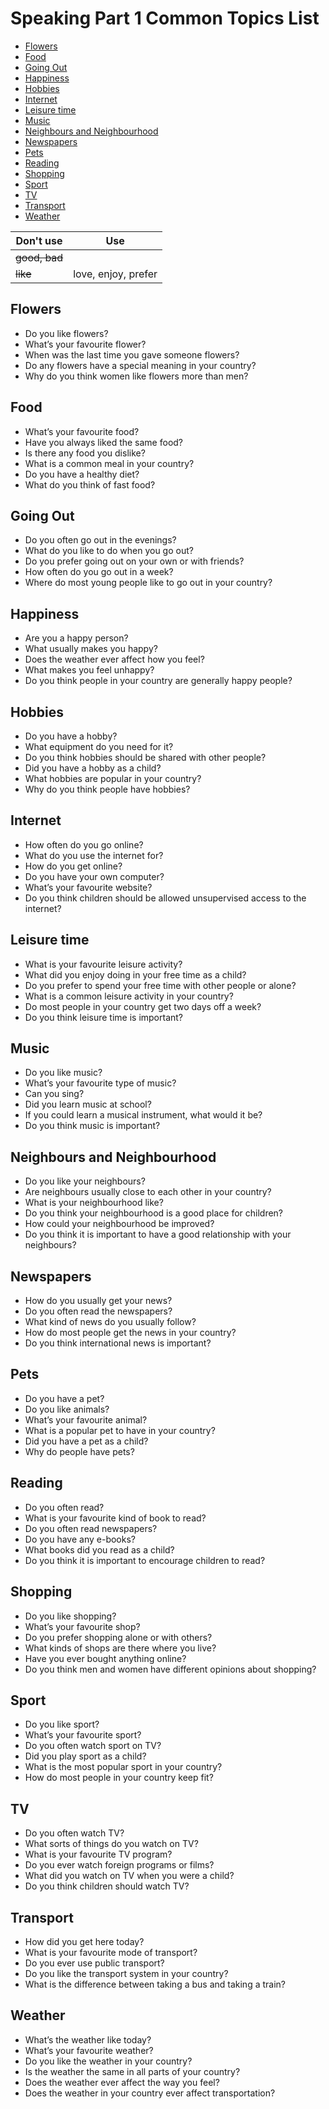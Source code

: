 # Speaking Part 1 Common Topics List
* [Flowers](#Flowers)
* [Food](#Food)
* [Going Out](#Going-Out)
* [Happiness](#Happiness)
* [Hobbies](#Hobbies)
* [Internet](#Internet)
* [Leisure time](#Leisure-time)
* [Music](#Music)
* [Neighbours and Neighbourhood](#Neighbours-and-Neighbourhood)
* [Newspapers](#Newspapers)
* [Pets](#Pets)
* [Reading](#Reading)
* [Shopping](#Shopping)
* [Sport](#Sport)
* [TV](#TV)
* [Transport](#Transport)
* [Weather](#Weather)

| Don't use     | Use           |
| ------------- |:-------------:|
| ~~good, bad~~ |               |
| ~~like~~ | love, enjoy, prefer |

## Flowers
* Do you like flowers?
* What’s your favourite flower?
* When was the last time you gave someone flowers?
* Do any flowers have a special meaning in your country?
* Why do you think women like flowers more than men?
## Food
* What’s your favourite food?
* Have you always liked the same food?
* Is there any food you dislike?
* What is a common meal in your country?
* Do you have a healthy diet?
* What do you think of fast food?
## Going Out
* Do you often go out in the evenings?
* What do you like to do when you go out?
* Do you prefer going out on your own or with friends?
* How often do you go out in a week?
* Where do most young people like to go out in your country?
## Happiness
* Are you a happy person?
* What usually makes you happy?
* Does the weather ever affect how you feel?
* What makes you feel unhappy?
* Do you think people in your country are generally happy people?
## Hobbies
* Do you have a hobby?
* What equipment do you need for it?
* Do you think hobbies should be shared with other people?
* Did you have a hobby as a child?
* What hobbies are popular in your country?
* Why do you think people have hobbies?
## Internet
* How often do you go online?
* What do you use the internet for?
* How do you get online?
* Do you have your own computer?
* What’s your favourite website?
* Do you think children should be allowed unsupervised access to the internet?
## Leisure time
* What is your favourite leisure activity?
* What did you enjoy doing in your free time as a child?
* Do you prefer to spend your free time with other people or alone?
* What is a common leisure activity in your country?
* Do most people in your country get two days off a week?
* Do you think leisure time is important?
## Music
* Do you like music?
* What’s your favourite type of music?
* Can you sing?
* Did you learn music at school?
* If you could learn a musical instrument, what would it be?
* Do you think music is important?
## Neighbours and Neighbourhood
* Do you like your neighbours?
* Are neighbours usually close to each other in your country?
* What is your neighbourhood like?
* Do you think your neighbourhood is a good place for children?
* How could your neighbourhood be improved?
* Do you think it is important to have a good relationship with your neighbours?
## Newspapers
* How do you usually get your news?
* Do you often read the newspapers?
* What kind of news do you usually follow?
* How do most people get the news in your country?
* Do you think international news is important?
## Pets
* Do you have a pet?
* Do you like animals?
* What’s your favourite animal?
* What is a popular pet to have in your country?
* Did you have a pet as a child?
* Why do people have pets?
## Reading
* Do you often read?
* What is your favourite kind of book to read?
* Do you often read newspapers?
* Do you have any e-books?
* What books did you read as a child?
* Do you think it is important to encourage children to read?
## Shopping
* Do you like shopping?
* What’s your favourite shop?
* Do you prefer shopping alone or with others?
* What kinds of shops are there where you live?
* Have you ever bought anything online?
* Do you think men and women have different opinions about shopping?
## Sport
* Do you like sport?
* What’s your favourite sport?
* Do you often watch sport on TV?
* Did you play sport as a child?
* What is the most popular sport in your country?
* How do most people in your country keep fit?
## TV
* Do you often watch TV?
* What sorts of things do you watch on TV?
* What is your favourite TV program?
* Do you ever watch foreign programs or films?
* What did you watch on TV when you were a child?
* Do you think children should watch TV?
## Transport
* How did you get here today?
* What is your favourite mode of transport?
* Do you ever use public transport?
* Do you like the transport system in your country?
* What is the difference between taking a bus and taking a train?
## Weather
* What’s the weather like today?
* What’s your favourite weather?
* Do you like the weather in your country?
* Is the weather the same in all parts of your country?
* Does the weather ever affect the way you feel?
* Does the weather in your country ever affect transportation?
